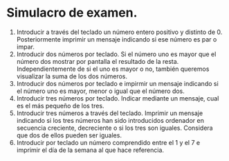 # Simulacro de examen.

1. Introducir a través del teclado un número entero positivo y distinto de 0. Posteriormente imprimir un mensaje indicando si ese número es par o impar.
2. Introducir dos números por teclado. Si el número uno es mayor que el número dos mostrar por pantalla el resultado de la resta. Independientemente de si el uno es mayor o no, también queremos visualizar la suma de los dos números.
3. Introducir dos números por teclado e impirmir un mensaje indicando si el número uno es mayor, menor o igual que el número dos.
4. Introducir tres números por teclado. Indicar mediante un mensaje, cual es el más pequeño de los tres.
5. Introducir tres números a través del teclado. Imprimir un mensaje indicando si los tres números han sido introducidos ordenador en secuencia creciente, decreciente o si los tres son iguales. Considera que dos de ellos pueden ser iguales.
6. Introducir por teclado un número comprendido entre el 1 y el 7 e imprimir el día de la semana al que hace referencia.
